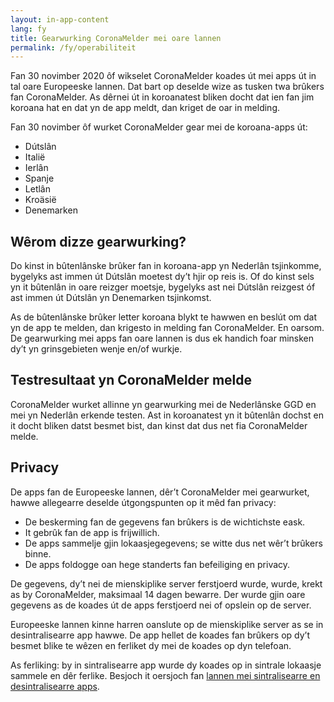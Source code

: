 ```yaml
---
layout: in-app-content
lang: fy
title: Gearwurking CoronaMelder mei oare lannen
permalink: /fy/operabiliteit
---
```

Fan 30 novimber 2020 ôf wikselet CoronaMelder koades út mei apps út in tal oare Europeeske lannen. Dat bart op deselde wize as tusken twa brûkers fan CoronaMelder. As dêrnei út in koroanatest bliken docht dat ien fan jim koroana hat en dat yn de app meldt, dan kriget de oar in melding.

Fan 30 novimber ôf wurket CoronaMelder gear mei de koroana-apps út:

- Dútslân
- Italië
- Ierlân
- Spanje
- Letlân
- Kroäsië
- Denemarken

## Wêrom dizze gearwurking?

Do kinst in bûtenlânske brûker fan in koroana-app yn Nederlân tsjinkomme, bygelyks ast immen út Dútslân moetest dy’t hjir op reis is. Of do kinst sels yn it bûtenlân in oare reizger moetsje, bygelyks ast nei Dútslân reizgest óf ast immen út Dútslân yn Denemarken tsjinkomst.

As de bûtenlânske brûker letter koroana blykt te hawwen en beslút om dat yn de app te melden, dan krigesto in melding fan CoronaMelder. En oarsom. De gearwurking mei apps fan oare lannen is dus ek handich foar minsken dy’t yn grinsgebieten wenje en/of wurkje.

## Testresultaat yn CoronaMelder melde

CoronaMelder wurket allinne yn gearwurking mei de Nederlânske GGD en mei yn Nederlân erkende testen. Ast in koroanatest yn it bûtenlân dochst en it docht bliken datst besmet bist, dan kinst dat dus net fia CoronaMelder melde.

## Privacy

De apps fan de Europeeske lannen, dêr’t CoronaMelder mei gearwurket, hawwe allegearre deselde útgongspunten op it mêd fan privacy:

- De beskerming fan de gegevens fan brûkers is de wichtichste eask.
- It gebrûk fan de app is frijwillich.
- De apps sammelje gjin lokaasjegegevens; se witte dus net wêr’t brûkers binne.
- De apps foldogge oan hege standerts fan befeiliging en privacy.

De gegevens, dy’t nei de mienskiplike server ferstjoerd wurde, wurde, krekt as by CoronaMelder, maksimaal 14 dagen bewarre. Der wurde gjin oare gegevens as de koades út de apps ferstjoerd nei of opslein op de server.

Europeeske lannen kinne harren oanslute op de mienskiplike server as se in desintralisearre app hawwe. De app hellet de koades fan brûkers op dy’t besmet blike te wêzen en ferliket dy mei de koades op dyn telefoan.

As ferliking: by in sintralisearre app wurde dy koades op in sintrale lokaasje sammele en dêr ferlike. Besjoch it oersjoch fan [lannen mei sintralisearre en desintralisearre apps](https://ec.europa.eu/info/live-work-travel-eu/health/coronavirus-response/travel-during-coronavirus-pandemic/how-tracing-and-warning-apps-can-help-during-pandemic_en).
